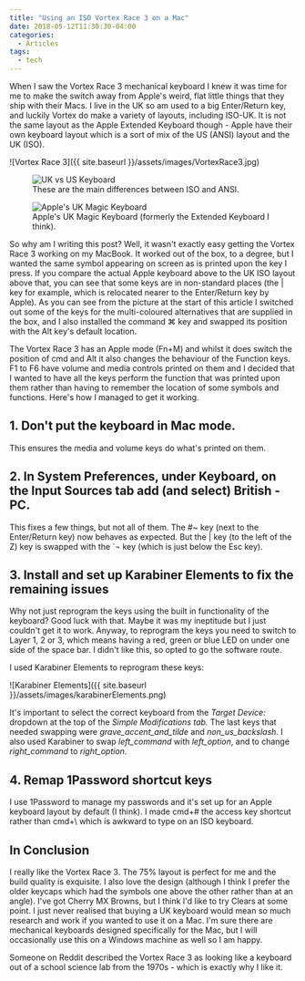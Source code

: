 ```yaml
---
title: "Using an ISO Vortex Race 3 on a Mac"
date: 2018-05-12T11:30:30-04:00
categories:
  - Articles
tags:
  - tech
---
```


When I saw the Vortex Race 3 mechanical keyboard I knew it was time for me to make the switch away from Apple's weird, flat little things that they ship with their Macs. I live in the UK so am used to a big Enter/Return key, and luckily Vortex do make a variety of layouts, including ISO-UK. It is not the same layout as the Apple Extended Keyboard though - Apple have their own keyboard layout which is a sort of mix of the US (ANSI) layout and the UK (ISO).

![Vortex Race 3]({{ site.baseurl }}/assets/images/VortexRace3.jpg)

<figure>
  <img src="{{ site.baseurl }}/assets/images/UKvsUSKeyboard.png" alt="UK vs US Keyboard">
  <figcaption>These are the main differences between ISO and ANSI.</figcaption>
</figure>

<figure>
  <img src="{{ site.baseurl }}/assets/images/appleUKMagic.jpg" alt="Apple's UK Magic Keyboard">
  <figcaption>Apple's UK Magic Keyboard (formerly the Extended Keyboard I think).</figcaption>
</figure>

So why am I writing this post? Well, it wasn't exactly easy getting the Vortex Race 3 working on my MacBook. It worked out of the box, to a degree, but I wanted the same symbol appearing on screen as is printed upon the key I press. If you compare the actual Apple keyboard above to the UK ISO layout above that, you can see that some keys are in non-standard places (the \| key for example, which is relocated nearer to the Enter/Return key by Apple). As you can see from the picture at the start of this article I switched out some of the keys for the multi-coloured alternatives that are supplied in the box, and I also installed the command ⌘ key and swapped its position with the Alt key's default location.

The Vortex Race 3 has an Apple mode (Fn+M) and whilst it does switch the position of cmd and Alt it also changes the behaviour of the Function keys. F1 to F6 have volume and media controls printed on them and I decided that I wanted to have all the keys perform the function that was printed upon them rather than having to remember the location of some symbols and functions. Here's how I managed to get it working.

## 1. Don't put the keyboard in Mac mode.

This ensures the media and volume keys do what's printed on them.

## 2. In System Preferences, under Keyboard, on the Input Sources tab add (and select) British - PC.

This fixes a few things, but not all of them. The #~ key (next to the Enter/Return key) now behaves as expected. But the \| key (to the left of the Z) key is swapped with the `¬ key (which is just below the Esc key).

## 3. Install and set up Karabiner Elements to fix the remaining issues

Why not just reprogram the keys using the built in functionality of the keyboard? Good luck with that. Maybe it was my ineptitude but I just couldn't get it to work. Anyway, to reprogram the keys you need to switch to Layer 1, 2 or 3, which means having a red, green or blue LED on under one side of the space bar. I didn't like this, so opted to go the software route.

I used Karabiner Elements to reprogram these keys:

![Karabiner Elements]({{ site.baseurl }}/assets/images/karabinerElements.png)

It's important to select the correct keyboard from the _Target Device:_ dropdown at the top of the _Simple Modifications tab._ The last keys that needed swapping were _grave_accent_and_tilde_ and _non_us_backslash_. I also used Karabiner to swap _left_command_ with _left_option_, and to change _right_command_ to _right_option_.

## 4. Remap 1Password shortcut keys

I use 1Password to manage my passwords and it's set up for an Apple keyboard layout by default (I think). I made cmd+# the access key shortcut rather than cmd+\ which is awkward to type on an ISO keyboard.

## In Conclusion

I really like the Vortex Race 3. The 75% layout is perfect for me and the build quality is exquisite. I also love the design (although I think I prefer the older keycaps which had the symbols one above the other rather than at an angle). I've got Cherry MX Browns, but I think I'd like to try Clears at some point. I just never realised that buying a UK keyboard would mean so much research and work if you wanted to use it on a Mac. I'm sure there are mechanical keyboards designed specifically for the Mac, but I will occasionally use this on a Windows machine as well so I am happy.

Someone on Reddit described the Vortex Race 3 as looking like a keyboard out of a school science lab from the 1970s - which is exactly why I like it.
